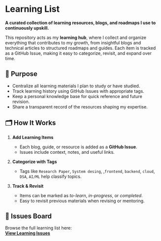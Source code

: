 # Learning List

**A curated collection of learning resources, blogs, and roadmaps I use to continuously upskill.**

This repository acts as my **learning hub**, where I collect and organize everything that contributes to my growth, from insightful blogs and technical articles to structured roadmaps and guides. Each item is tracked as a GitHub Issue, making it easy to categorize, revisit, and expand over time.


## 📌 Purpose

- Centralize all learning materials I plan to study or have studied.
- Track learning history using GitHub Issues with appropriate tags.
- Keep a personal knowledge base for quick reference and future revision.
- Share a transparent record of the resources shaping my expertise.

## 🗂 How It Works

1. **Add Learning Items**  
   - Each blog, guide, or resource is added as a **GitHub Issue**.
   - Issues include context, notes, and useful links.

2. **Categorize with Tags**  
   - Tags like `Research Paper`, `System desing`, ,`frontend`, `backend`, `cloud`, `DSA`, `AI/ML` help classify topics.

3. **Track & Revisit**  
   - Items can be marked as *to-learn*, *in-progress*, or *completed*.
   - Easy to revisit previous materials when revising or mentoring.

## 🔗 Issues Board

Browse the full learning list here:  
[**View Learning Issues**](https://github.com/abhiram-ar/learning-list/issues)

